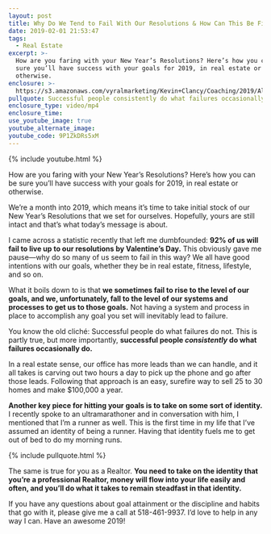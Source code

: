 ```yaml
---
layout: post
title: Why Do We Tend to Fail With Our Resolutions & How Can This Be Fixed?
date: 2019-02-01 21:53:47
tags:
  - Real Estate
excerpt: >-
  How are you faring with your New Year’s Resolutions? Here’s how you can be
  sure you’ll have success with your goals for 2019, in real estate or
  otherwise.
enclosure: >-
  https://s3.amazonaws.com/vyralmarketing/Kevin+Clancy/Coaching/2019/Albany+Real+Estate+Agent-+Why+Do+We+Fail+With+Our+Resolutions_.mp4
pullquote: Successful people consistently do what failures occasionally do.
enclosure_type: video/mp4
enclosure_time:
use_youtube_image: true
youtube_alternate_image:
youtube_code: 9P1ZkDRs5xM
---
```


{% include youtube.html %}

How are you faring with your New Year’s Resolutions? Here’s how you can be sure you’ll have success with your goals for 2019, in real estate or otherwise.

We’re a month into 2019, which means it’s time to take initial stock of our New Year’s Resolutions that we set for ourselves. Hopefully, yours are still intact and that’s what today’s message is about.&nbsp;

I came across a statistic recently that left me dumbfounded: **92% of us will fail to live up to our resolutions by Valentine’s Day.** This obviously gave me pause—why do so many of us seem to fail in this way? We all have good intentions with our goals, whether they be in real estate, fitness, lifestyle, and so on.&nbsp;

What it boils down to is that **we sometimes fail to rise to the level of our goals, and we, unfortunately, fall to the level of our systems and processes to get us to those goals.** Not having a system and process in place to accomplish any goal you set will inevitably lead to failure.&nbsp;

You know the old clich&eacute;: Successful people do what failures do not. This is partly true, but more importantly, **successful people *consistently* do what failures occasionally do.&nbsp;**

In a real estate sense, our office has more leads than we can handle, and it all takes is carving out two hours a day to pick up the phone and go after those leads. Following that approach is an easy, surefire way to sell 25 to 30 homes and make $100,000 a year. &nbsp;

**Another key piece for hitting your goals is to take on some sort of identity.** I recently spoke to an ultramarathoner and in conversation with him, I mentioned that I’m a runner as well. This is the first time in my life that I’ve assumed an identity of being a runner. Having that identity fuels me to get out of bed to do my morning runs.

{% include pullquote.html %}

The same is true for you as a Realtor. **You need to take on the identity that you’re a professional Realtor, money will flow into your life easily and often, and you’ll do what it takes to remain steadfast in that identity.** &nbsp;

If you have any questions about goal attainment or the discipline and habits that go with it, please give me a call at 518-461-9937. I’d love to help in any way I can. Have an awesome 2019!